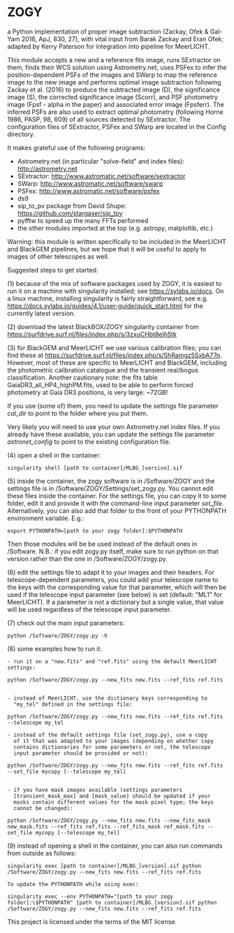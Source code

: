 # ZOGY
a Python implementation of proper image subtraction (Zackay, Ofek &amp; Gal-Yam 2016, ApJ, 830, 27), with vital input from Barak Zackay and Eran Ofek; adapted by Kerry Paterson for integration into pipeline for MeerLICHT.

This module accepts a new and a reference fits image, runs SExtractor on them, finds their WCS solution using Astrometry.net, uses PSFex to infer the position-dependent PSFs of the images and SWarp to map the reference image to the new image and performs optimal image subtraction following Zackay et al. (2016) to produce the subtracted image (D), the significance image (S), the corrected significance image (Scorr), and PSF photometry image (Fpsf - alpha in the paper) and associated error image (Fpsferr). The inferred PSFs are also used to extract optimal photometry (following Horne 1986, PASP, 98, 609) of all sources detected by SExtractor. The configuration files of SExtractor, PSFex and SWarp are located in the Config directory.

It makes grateful use of the following programs:

- Astrometry.net (in particular "solve-field" and index files): http://astrometry.net
- SExtractor: http://www.astromatic.net/software/sextractor
- SWarp: http://www.astromatic.net/software/swarp
- PSFex: http://www.astromatic.net/software/psfex
- ds9
- sip_to_pv package from David Shupe: https://github.com/stargaser/sip_tpv
- pyfftw to speed up the many FFTs performed
- the other modules imported at the top (e.g. astropy, matplotlib, etc.)

Warning: this module is written specifically to be included in the MeerLICHT and BlackGEM pipelines, but we hope that it will be useful to apply to images of other telescopes as well.


Suggested steps to get started:

(1) because of the mix of software packages used by ZOGY, it is easiest to run it on a machine with singularity installed; see https://sylabs.io/docs. On a linux machine, installing singularity is fairly straightforward, see e.g. https://docs.sylabs.io/guides/4.1/user-guide/quick_start.html for the currently latest version.

(2) download the latest BlackBOX/ZOGY singularity container from https://surfdrive.surf.nl/files/index.php/s/3zxuCHbt8eIh5tk

(3) for BlackGEM and MeerLICHT we use various calibration files; you can find these at https://surfdrive.surf.nl/files/index.php/s/ShRamgz5SxbA77n. However, most of these are specific to MeerLICHT and BlackGEM, including the photometric calibration catalogue and the transient real/bogus classification. Another cautionary note: the fits table GaiaDR3_all_HP4_highPM.fits, used to be able to perform forced photometry at Gaia DR3 positions, is very large: ~72GB!

If you use (some of) them, you need to update the settings file parameter *cal_dir* to point to the folder where you put them.

Very likely you will need to use your own Astrometry.net index files. If you already have these available, you can update the settings file parameter *astronet_config* to point to the existing configuration file.


(4) open a shell in the container:

    singularity shell [path to container]/MLBG_[version].sif

(5) inside the container, the zogy software is in /Software/ZOGY and the settings file is in /Software/ZOGY/Settings/set_zogy.py. You cannot edit these files inside the container. For the settings file, you can copy it to some folder, edit it and provide it with the command-line input parameter *set_file*. Alternatively, you can also add that folder to the front of your PYTHONPATH environment variable. E.g.:

    export PYTHONPATH=[path to your zogy folder]:$PYTHONPATH

Then those modules will be be used instead of the default ones in /Software. N.B.: if you edit zogy.py itself, make sure to run python on that version rather than the one in /Software/ZOGY/zogy.py.

(6) edit the settings file to adapt it to your images and their headers. For telescope-dependent parameters, you could add your telescope name to the keys with the corresponding value for that parameter, which will then be used if the telescope input parameter (see below) is set (default: "ML1" for MeerLICHT). If a parameter is not a dictionary but a single value, that value will be used regardless of the telescope input parameter.

(7) check out the main input parameters:

    python /Software/ZOGY/zogy.py -h

(8) some examples how to run it:

    - run it on a "new.fits" and "ref.fits" using the default MeerLICHT settings:

    python /Software/ZOGY/zogy.py --new_fits new.fits --ref_fits ref.fits


    - instead of MeerLICHT, use the dictionary keys corresponding to
      "my_tel" defined in the settings file:

    python /Software/ZOGY/zogy.py --new_fits new.fits --ref_fits ref.fits --telescope my_tel

    - instead of the default settings file (set_zogy.py), use a copy
      of it that was adapted to your images (depending on whether copy
      contains dictionaries for some parameters or not, the telescope
      input parameter should be provided or not):

    python /Software/ZOGY/zogy.py --new_fits new.fits --ref_fits ref.fits --set_file mycopy [--telescope my_tel]


    - if you have mask images available (settings parameters
      [transient_mask_max] and [mask_value] should be updated if your
      masks contain different values for the mask pixel type; the keys
      cannot be changed):

    python /Software/ZOGY/zogy.py --new_fits new.fits --new_fits_mask new_mask.fits --ref_fits ref.fits --ref_fits_mask ref_mask.fits --set_file mycopy [--telescope my_tel]


(9) instead of opening a shell in the container, you can also run commands from outside as follows:

    singularity exec [path to container]/MLBG_[version].sif python /Software/ZOGY/zogy.py --new_fits new.fits --ref_fits ref.fits

    To update the PYTHONPATH while using exec:

    singularity exec --env PYTHONPATH="[path to your zogy folder]:\$PYTHONPATH" [path to container]/MLBG_[version].sif python /Software/ZOGY/zogy.py --new_fits new.fits --ref_fits ref.fits


This project is licensed under the terms of the MIT license.

